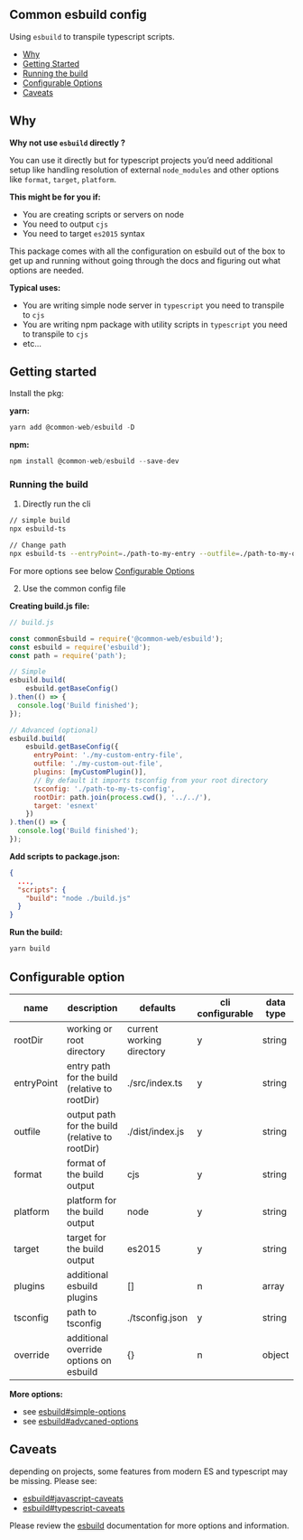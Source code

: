 ## Common esbuild config 

Using `esbuild` to transpile typescript scripts.

- [Why](#why)
- [Getting Started](#getting-started)
- [Running the build](#running-the-build)
- [Configurable Options](#configurable-options)
- [Caveats](#caveats)

## Why

**Why not use `esbuild` directly ?**

You can use it directly but for typescript projects you’d need additional setup like
handling resolution of external `node_modules` and other options like `format`, `target`, `platform`.

**This might be for you if:**

- You are creating scripts or servers on node
- You need to output `cjs`
- You need to target `es2015` syntax

This package comes with all the configuration on esbuild out of the box to get up and running without going through the docs and figuring out what options are needed.

**Typical uses:**

- You are writing simple node server in `typescript` you need to transpile to `cjs`
- You are writing npm package with utility scripts in `typescript` you need to transpile to `cjs`
- etc...

## Getting started

Install the pkg:

**yarn:**
```js
yarn add @common-web/esbuild -D
```

**npm:**

```js
npm install @common-web/esbuild --save-dev
```


### Running the build

1. Directly run the cli

```sh
// simple build
npx esbuild-ts

// Change path
npx esbuild-ts --entryPoint=./path-to-my-entry --outfile=./path-to-my-outfile
```

For more options see below [Configurable Options](#configurable-options)

2. Use the common config file

**Creating build.js file:**
```js
// build.js

const commonEsbuild = require('@common-web/esbuild');
const esbuild = require('esbuild');
const path = require('path');

// Simple
esbuild.build(
    esbuild.getBaseConfig()
).then(() => {
  console.log('Build finished');
});

// Advanced (optional)
esbuild.build(
    esbuild.getBaseConfig({
      entryPoint: './my-custom-entry-file',
      outfile: './my-custom-out-file',
      plugins: [myCustomPlugin()],
      // By default it imports tsconfig from your root directory
      tsconfig: './path-to-my-ts-config',
      rootDir: path.join(process.cwd(), '../../'),
      target: 'esnext'
    })
).then(() => {
  console.log('Build finished');
});
```

**Add scripts to package.json:**
```json
{
  ...,
  "scripts": {
    "build": "node ./build.js"
  }
}
```
**Run the build:**
```sh
yarn build
```

## Configurable option
| name  | description  |  defaults | cli configurable  | data type |
|---|---|---|---|---|
| rootDir | working or root directory |  current working directory |  y  | string | 
| entryPoint | entry path for the build (relative to rootDir)|  ./src/index.ts |  y  | string |
| outfile | output path for the build (relative to rootDir)|  ./dist/index.js |  y  | string|
| format | format of the build output |  cjs |  y  | string |
| platform | platform for the build output |  node |  y  | string |
| target | target for the build output |  es2015 |  y  | string |
| plugins | additional esbuild plugins |  [] |  n  | array |
| tsconfig | path to tsconfig |  ./tsconfig.json |  y  | string |
| override | additional override options on esbuild |  {} |  n  | object |

**More options:**

- see [esbuild#simple-options](https://esbuild.github.io/api/#simple-options)
- see [esbuild#advcaned-options](https://esbuild.github.io/api/#advanced-options)

## Caveats 

depending on projects, some features from modern ES and typescript may be missing. Please see:

- [esbuild#javascript-caveats](https://esbuild.github.io/content-types/#javascript-caveats)
- [esbuild#typescript-caveats](https://esbuild.github.io/content-types/#typescript-caveats)

Please review the [esbuild](https://esbuild.github.io/) documentation for more options and information.
